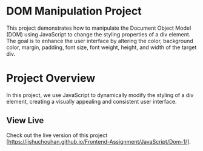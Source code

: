 # DOM Manipulation Project

This project demonstrates how to manipulate the Document Object Model (DOM) using JavaScript to change the styling properties of a div element. The goal is to enhance the user interface by altering the color, background color, margin, padding, font size, font weight, height, and width of the target div.

# Project Overview

In this project, we use JavaScript to dynamically modify the styling of a div element, creating a visually appealing and consistent user interface.

## View Live

Check out the live version of this project [https://jishuchouhan.github.io/Frontend-Assignment/JavaScript/Dom-1/].

